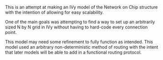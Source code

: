 This is an attempt at making an IVy model of the Network on Chip structure with the intention of allowing for easy scalability.

One of the main goals was attempting to find a way to set up an arbitrarily sized N by N grid in IVy without having to hard-code every connection point.

This model may need some refinement to fully function as intended.  This model used an arbitrary non-deterministic method of routing with the intent that later models will be able to add in a functional routing protocol.
